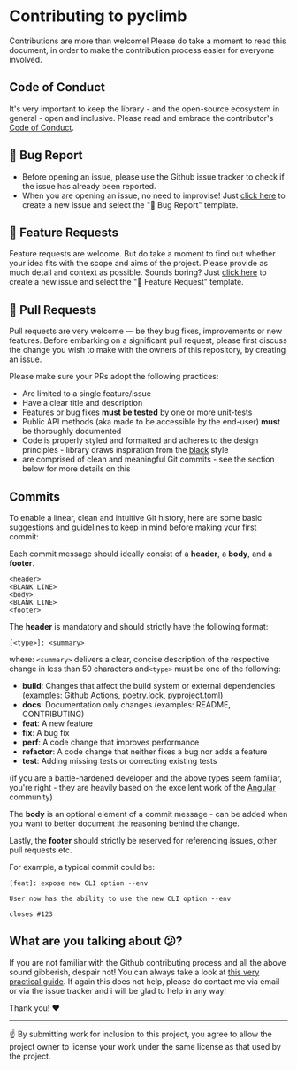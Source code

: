 # Contributing to pyclimb
Contributions are more than welcome! Please do take a moment to read this document, in order to make the contribution process easier for everyone involved.

## Code of Conduct
It's very important to keep the library - and the open-source ecosystem in general - open and inclusive. Please read and embrace the contributor's [Code of Conduct](CODE_OF_CONDUCT.md).

## :bug: Bug Report 
- Before opening an issue, please use the Github issue tracker to check if the issue has already been reported. 
- When you are opening an issue, no need to improvise! Just [click here](https://github.com/ilias-ant/pyclimb/issues/new/choose) to create a new issue and select the ":bug: Bug Report" template.

## :rocket: Feature Requests
Feature requests are welcome. But do take a moment to find out whether your idea fits with the scope and aims of the project. 
Please provide as much detail and context as possible. Sounds boring? Just [click here](https://github.com/ilias-ant/pyclimb/issues/new/choose) to create a new issue and select the "🚀 Feature Request" template.

## :memo:	 Pull Requests
Pull requests are very welcome — be they bug fixes, improvements or new features. Before embarking on a significant pull request,
please first discuss the change you wish to make with the owners of this repository, by creating an [issue](https://github.com/ilias-ant/pyclimb/issues/new/choose).

Please make sure your PRs adopt the following practices:
- Are limited to a single feature/issue
- Have a clear title and description
- Features or bug fixes **must be tested** by one or more unit-tests
- Public API methods (aka made to be accessible by the end-user) **must** be thoroughly documented
- Code is properly styled and formatted and adheres to the design principles - library draws inspiration from the [black](https://github.com/psf/black) style
- are comprised of clean and meaningful Git commits - see the section below for more details on this

## Commits
To enable a linear, clean and intuitive Git history, here are some basic suggestions and guidelines to keep in mind before making your first commit:

Each commit message should ideally consist of a **header**, a **body**, and a **footer**.

```
<header>
<BLANK LINE>
<body>
<BLANK LINE>
<footer>
```

The **header** is mandatory and should strictly have the following format:

```
[<type>]: <summary>
```

where: `<summary>` delivers a clear, concise description of the respective change in less than 50 characters and`<type>` must be one of the following:

* **build**: Changes that affect the build system or external dependencies (examples: Github Actions, poetry.lock, pyproject.toml)
* **docs**: Documentation only changes (examples: README, CONTRIBUTING)
* **feat**: A new feature
* **fix**: A bug fix
* **perf**: A code change that improves performance
* **refactor**: A code change that neither fixes a bug nor adds a feature
* **test**: Adding missing tests or correcting existing tests

(if you are a battle-hardened developer and the above types seem familiar, you're right - they are heavily based on the excellent work of the [Angular](https://github.com/angular/angular) community)

The **body** is an optional element of a commit message - can be added when you want to better document the reasoning behind the change.

Lastly, the **footer** should strictly be reserved for referencing issues, other pull requests etc.


For example, a typical commit could be:

```
[feat]: expose new CLI option --env

User now has the ability to use the new CLI option --env

closes #123
```

## What are you talking about 😕? 
If you are not familiar with the Github contributing process and all the above sound gibberish, despair not! You can always take a look at [this very practical guide](https://github.com/firstcontributions/first-contributions). If again this does not help, please do contact me via email or via the issue tracker and i will be glad to help in any way!

Thank you! :heart: 

---

:point_up: By submitting work for inclusion to this project, you agree to allow the project owner to license your work 
under the same license as that used by the project.
